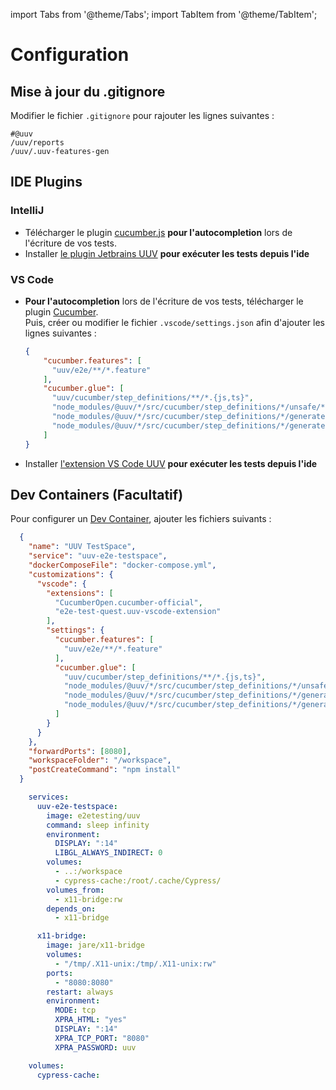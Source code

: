 import Tabs from '@theme/Tabs';
import TabItem from '@theme/TabItem';

# Configuration

## Mise à jour du .gitignore

Modifier le fichier `.gitignore` pour rajouter les lignes suivantes :

```gitignore title='.gitignore'
#@uuv
/uuv/reports
/uuv/.uuv-features-gen
```

## IDE Plugins
### IntelliJ
- Télécharger le plugin [cucumber.js](https://plugins.jetbrains.com/plugin/7418-cucumber-js) **pour l'autocompletion** lors de l'écriture de vos tests.
- Installer [le plugin Jetbrains UUV](/docs/tools/uuv-jetbrains-plugin) **pour exécuter les tests depuis l'ide**

### VS Code
- **Pour l'autocompletion** lors de l'écriture de vos tests, télécharger le plugin [Cucumber](https://marketplace.visualstudio.com/items?itemName=CucumberOpen.cucumber-official).<br/>Puis, créer ou modifier le fichier `.vscode/settings.json` afin d'ajouter les lignes suivantes :
    ```json title='.vscode/settings.json'
    {
        "cucumber.features": [
          "uuv/e2e/**/*.feature"
        ],
        "cucumber.glue": [
          "uuv/cucumber/step_definitions/**/*.{js,ts}",
          "node_modules/@uuv/*/src/cucumber/step_definitions/*/unsafe/**/*.ts",
          "node_modules/@uuv/*/src/cucumber/step_definitions/*/generated/**/*.ts",
          "node_modules/@uuv/*/src/cucumber/step_definitions/*/generated/enriched/*/*.ts"
        ]
    }
    ```
- Installer [l'extension VS Code UUV](/docs/tools/uuv-vscode-extension) **pour exécuter les tests depuis l'ide**

## Dev Containers (Facultatif)
Pour configurer un [Dev Container](https://docs.github.com/fr/codespaces/setting-up-your-project-for-codespaces/adding-a-dev-container-configuration/introduction-to-dev-containers), ajouter les fichiers suivants :
  ```json title='.devcontainer/devcontainer.json'
    {
      "name": "UUV TestSpace",
      "service": "uuv-e2e-testspace",
      "dockerComposeFile": "docker-compose.yml",
      "customizations": {
        "vscode": {
          "extensions": [
            "CucumberOpen.cucumber-official",
            "e2e-test-quest.uuv-vscode-extension"
          ],
          "settings": {
            "cucumber.features": [
              "uuv/e2e/**/*.feature"
            ],
            "cucumber.glue": [
              "uuv/cucumber/step_definitions/**/*.{js,ts}",
              "node_modules/@uuv/*/src/cucumber/step_definitions/*/unsafe/**/*.ts",
              "node_modules/@uuv/*/src/cucumber/step_definitions/*/generated/**/*.ts",
              "node_modules/@uuv/*/src/cucumber/step_definitions/*/generated/enriched/*/*.ts"
            ]
          }
        }
      },
      "forwardPorts": [8080],
      "workspaceFolder": "/workspace",
      "postCreateCommand": "npm install"
    }
  ```
  ```yml title='.devcontainer/docker-compose.yml'
      services:
        uuv-e2e-testspace:
          image: e2etesting/uuv
          command: sleep infinity
          environment:
            DISPLAY: ":14"
            LIBGL_ALWAYS_INDIRECT: 0
          volumes:
            - ..:/workspace
            - cypress-cache:/root/.cache/Cypress/
          volumes_from:
            - x11-bridge:rw
          depends_on:
            - x11-bridge

        x11-bridge:
          image: jare/x11-bridge
          volumes:
            - "/tmp/.X11-unix:/tmp/.X11-unix:rw"
          ports:
            - "8080:8080"
          restart: always
          environment:
            MODE: tcp
            XPRA_HTML: "yes"
            DISPLAY: ":14"
            XPRA_TCP_PORT: "8080"
            XPRA_PASSWORD: uuv

      volumes:
        cypress-cache:
  ```
